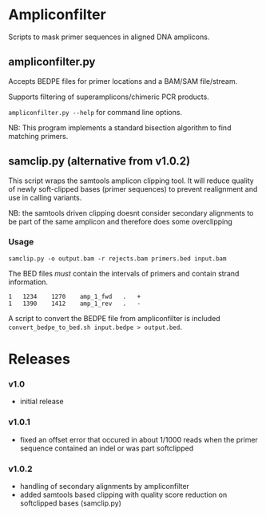 # Ampliconfilter 
Scripts to mask primer sequences in aligned DNA amplicons.

## ampliconfilter.py

Accepts BEDPE files for primer locations and a BAM/SAM file/stream.

Supports filtering of superamplicons/chimeric PCR products.

`ampliconfilter.py --help`  for command line options.

NB: This program implements a standard bisection algorithm to find matching primers.

## samclip.py (alternative from v1.0.2)

This script wraps the samtools amplicon clipping tool. It will reduce quality of newly soft-clipped bases (primer sequences) to prevent realignment and use in calling variants.

NB: the samtools driven clipping doesnt consider secondary alignments to be part of the same amplicon and therefore does some overclipping

### Usage

`samclip.py -o output.bam -r rejects.bam primers.bed input.bam`

The BED files _must_ contain the intervals of primers and contain strand information.
```
1	1234	1270	amp_1_fwd	.	+
1	1390	1412	amp_1_rev	.	-
```
A script to convert the BEDPE file from ampliconfilter is included `convert_bedpe_to_bed.sh input.bedpe > output.bed`.


# Releases

### v1.0

- initial release

### v1.0.1

- fixed an offset error that occured in about 1/1000 reads when the primer sequence contained an indel or was part softclipped

### v1.0.2

- handling of secondary alignments by ampliconfilter
- added samtools based clipping with quality score reduction on softclipped bases (samclip.py)

